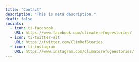 ```yaml
---
title: "Contact"
description: "This is meta description."
draft: false
socials:
  - icon: ti-facebook
    URL: https://www.facebook.com/climaterefugeestories/
  - icon: ti-twitter-alt
    URL: https://twitter.com/ClimRefStories
  - icon: ti-instagram
    URL: https://www.instagram.com/climaterefugeestories/
---
```

